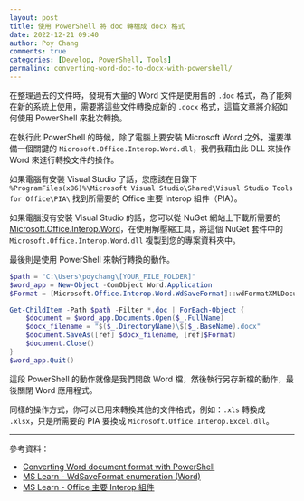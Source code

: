 ```yaml
---
layout: post
title: 使用 PowerShell 將 doc 轉檔成 docx 格式
date: 2022-12-21 09:40
author: Poy Chang
comments: true
categories: [Develop, PowerShell, Tools]
permalink: converting-word-doc-to-docx-with-powershell/
---
```


在整理過去的文件時，發現有大量的 Word 文件是使用舊的 `.doc` 格式，為了能夠在新的系統上使用，需要將這些文件轉換成新的 `.docx` 格式，這篇文章將介紹如何使用 PowerShell 來批次轉換。

在執行此 PowerShell 的時候，除了電腦上要安裝 Microsoft Word 之外，還要準備一個關鍵的 `Microsoft.Office.Interop.Word.dll`，我們我藉由此 DLL 來操作 Word 來進行轉換文件的操作。

如果電腦有安裝 Visual Studio 了話，您應該在目錄下 `%ProgramFiles(x86)%\Microsoft Visual Studio\Shared\Visual Studio Tools for Office\PIA\` 找到所需要的 Office 主要 Interop 組件（PIA）。

如果電腦沒有安裝 Visual Studio 的話，您可以從 NuGet 網站上下載所需要的 [Microsoft.Office.Interop.Word](https://www.nuget.org/packages/Microsoft.Office.Interop.Word)，在使用解壓縮工具，將這個 NuGet 套件中的 `Microsoft.Office.Interop.Word.dll` 複製到您的專案資料夾中。

最後則是使用 PowerShell 來執行轉換的動作。

```powershell
$path = "C:\Users\poychang\[YOUR_FILE_FOLDER]"
$word_app = New-Object -ComObject Word.Application
$Format = [Microsoft.Office.Interop.Word.WdSaveFormat]::wdFormatXMLDocument

Get-ChildItem -Path $path -Filter *.doc | ForEach-Object {
    $document = $word_app.Documents.Open($_.FullName)
    $docx_filename = "$($_.DirectoryName)\$($_.BaseName).docx"
    $document.SaveAs([ref] $docx_filename, [ref]$Format)
    $document.Close()
}
$word_app.Quit()
```

這段 PowerShell 的動作就像是我們開啟 Word 檔，然後執行另存新檔的動作，最後關閉 Word 應用程式。

同樣的操作方式，你可以已用來轉換其他的文件格式，例如：`.xls` 轉換成 `.xlsx`，只是所需要的 PIA 要換成 `Microsoft.Office.Interop.Excel.dll`。

---

參考資料：

* [Converting Word document format with PowerShell](https://steveknutson.blog/2021/06/09/converting-word-document-format-with-powershell/)
* [MS Learn - WdSaveFormat enumeration (Word)](https://learn.microsoft.com/en-us/office/vba/api/word.wdsaveformat?WT.mc_id=DT-MVP-5003022)
* [MS Learn - Office 主要 Interop 組件](https://learn.microsoft.com/zh-tw/visualstudio/vsto/office-primary-interop-assemblies?WT.mc_id=DT-MVP-5003022)
